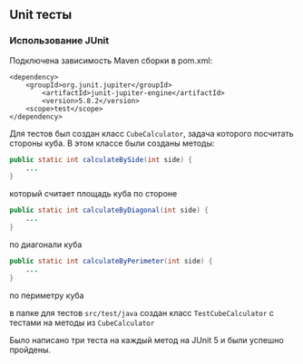 ## Unit тесты

### Использование JUnit

Подключена зависимость Maven сборки в pom.xml:

```
<dependency>
    <groupId>org.junit.jupiter</groupId>
        <artifactId>junit-jupiter-engine</artifactId>
        <version>5.8.2</version>
    <scope>test</scope>
</dependency>
```

Для тестов был создан класс `CubeCalculator`, задача которого посчитать стороны куба.
В этом классе были созданы методы: 
```java
public static int calculateBySide(int side) {
    ...
}
```
который считает площадь куба по стороне
```java
public static int calculateByDiagonal(int side) {
    ...
}
```
по диагонали куба
```java
public static int calculateByPerimeter(int side) {
    ...
}
```
по периметру куба

в папке для тестов `src/test/java` создан класс `TestCubeCalculator` с тестами на методы из `CubeCalculator`

Было написано три теста на каждый метод на JUnit 5 и были успешно пройдены.
